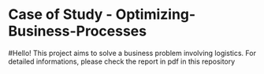 # Case of Study - Optimizing-Business-Processes

#Hello! This project aims to solve a business problem involving logistics. For detailed informations, please check the report in pdf in this repository
